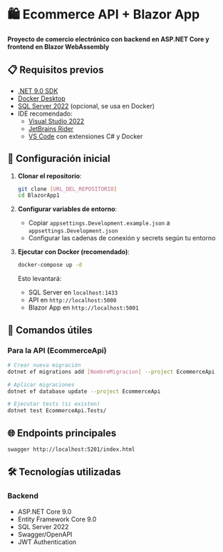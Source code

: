 # 🛍️ Ecommerce API + Blazor App

**Proyecto de comercio electrónico con backend en ASP.NET Core y frontend en Blazor WebAssembly**

## 📋 Requisitos previos

- [.NET 9.0 SDK](https://dotnet.microsoft.com/download)
- [Docker Desktop](https://www.docker.com/products/docker-desktop)
- [SQL Server 2022](https://www.microsoft.com/es-es/sql-server/sql-server-downloads) (opcional, se usa en Docker)
- IDE recomendado:
  - [Visual Studio 2022](https://visualstudio.microsoft.com/)
  - [JetBrains Rider](https://www.jetbrains.com/rider/)
  - [VS Code](https://code.visualstudio.com/) con extensiones C# y Docker

## 🚀 Configuración inicial

1. **Clonar el repositorio**:
   ```bash
   git clone [URL_DEL_REPOSITORIO]
   cd BlazorApp1
   ```

2. **Configurar variables de entorno**:
   - Copiar `appsettings.Development.example.json` a `appsettings.Development.json`
   - Configurar las cadenas de conexión y secrets según tu entorno

3. **Ejecutar con Docker (recomendado)**:
   ```bash
   docker-compose up -d
   ```
   Esto levantará:
   - SQL Server en `localhost:1433`
   - API en `http://localhost:5000`
   - Blazor App en `http://localhost:5001`


## 🔧 Comandos útiles

### Para la API (EcommerceApi)
```bash
# Crear nueva migración
dotnet ef migrations add [NombreMigracion] --project EcommerceApi

# Aplicar migraciones
dotnet ef database update --project EcommerceApi

# Ejecutar tests (si existen)
dotnet test EcommerceApi.Tests/
```

## 🌐 Endpoints principales
```
swagger http://localhost:5201/index.html
```
## 🛠️ Tecnologías utilizadas

### Backend
- ASP.NET Core 9.0
- Entity Framework Core 9.0
- SQL Server 2022
- Swagger/OpenAPI
- JWT Authentication


